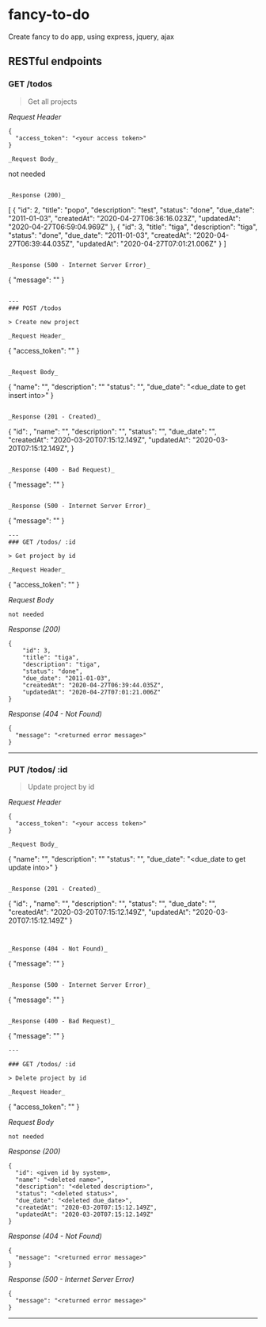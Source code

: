 # fancy-to-do
Create fancy to do app, using express, jquery, ajax

## RESTful endpoints
### GET /todos

> Get all projects

_Request Header_
```
{
  "access_token": "<your access token>"
}

_Request Body_
```
not needed
```

_Response (200)_
```
[
    {
        "id": 2,
        "title": "popo",
        "description": "test",
        "status": "done",
        "due_date": "2011-01-03",
        "createdAt": "2020-04-27T06:36:16.023Z",
        "updatedAt": "2020-04-27T06:59:04.969Z"
    },
    {
        "id": 3,
        "title": "tiga",
        "description": "tiga",
        "status": "done",
        "due_date": "2011-01-03",
        "createdAt": "2020-04-27T06:39:44.035Z",
        "updatedAt": "2020-04-27T07:01:21.006Z"
    }
]
```

_Response (500 - Internet Server Error)_
```
{
  "message": "<returned error message>"
}
```

---
### POST /todos

> Create new project

_Request Header_
```
{
  "access_token": "<your access token>"
}
```

_Request Body_
```
{
  "name": "<name to get insert into>",
  "description": "<description to get insert into>"
  "status": "<status to get insert into>",
  "due_date": "<due_date to get insert into>"
}
```

_Response (201 - Created)_
```
{
  "id": <given id by system>,
  "name": "<posted name>",
  "description": "<posted description>",
  "status": "<posted status>",
  "due_date": "<posted due_date>",
  "createdAt": "2020-03-20T07:15:12.149Z",
  "updatedAt": "2020-03-20T07:15:12.149Z",
}
```

_Response (400 - Bad Request)_
```
{
  "message": "<returned error message>"
}
```

_Response (500 - Internet Server Error)_
```
{
  "message": "<returned error message>"
}
```
---
### GET /todos/ :id

> Get project by id 

_Request Header_
```
{
  "access_token": "<your access token>"
}

_Request Body_
```
not needed
```

_Response (200)_
```
{
    "id": 3,
    "title": "tiga",
    "description": "tiga",
    "status": "done",
    "due_date": "2011-01-03",
    "createdAt": "2020-04-27T06:39:44.035Z",
    "updatedAt": "2020-04-27T07:01:21.006Z"
}
```

_Response (404 - Not Found)_
```
{
  "message": "<returned error message>"
}
```
---
### PUT /todos/ :id

> Update project by id 

_Request Header_
```
{
  "access_token": "<your access token>"
}

_Request Body_
```
{
  "name": "<name to get update into>",
  "description": "<description to get update into>"
  "status": "<status to get update into>",
  "due_date": "<due_date to get update into>"
}
```

_Response (201 - Created)_
```
{
  "id": <given id by system>,
  "name": "<posted name>",
  "description": "<posted description>",
  "status": "<posted status>",
  "due_date": "<posted due_date>",
  "createdAt": "2020-03-20T07:15:12.149Z",
  "updatedAt": "2020-03-20T07:15:12.149Z"
}
```


_Response (404 - Not Found)_
```
{
  "message": "<returned error message>"
}
```

_Response (500 - Internet Server Error)_
```
{
  "message": "<returned error message>"
}
```

_Response (400 - Bad Request)_
```
{
  "message": "<returned error message>"
}
```
---

### GET /todos/ :id

> Delete project by id 

_Request Header_
```
{
  "access_token": "<your access token>"
}

_Request Body_
```
not needed
```

_Response (200)_
```
{
  "id": <given id by system>,
  "name": "<deleted name>",
  "description": "<deleted description>",
  "status": "<deleted status>",
  "due_date": "<deleted due_date>",
  "createdAt": "2020-03-20T07:15:12.149Z",
  "updatedAt": "2020-03-20T07:15:12.149Z"
}
```

_Response (404 - Not Found)_
```
{
  "message": "<returned error message>"
}
```

_Response (500 - Internet Server Error)_
```
{
  "message": "<returned error message>"
}
```
---